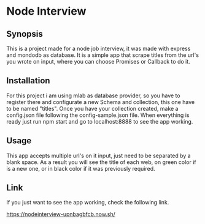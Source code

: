 # Node Interview


## Synopsis

This is a project made for a node job interview, it was made with express and mondodb as database.
  It is a simple app that scrape titles from the url's you wrote on input, where you can choose Promises or Callback to do it.


## Installation

For this project i am using mlab as database provider, so you have to register there and configurate a new Schema and collection, this one have to be named "titles". Once you have your collection created, make a config.json file following the config-sample.json file.
  When everything is ready just run npm start and go to localhost:8888 to see the app working.


## Usage

This app accepts multiple url's on it input, just need to be separated by a blank space. As a result you will see the title of each web, on green color if
is a new one, or in black color if it was previously required.

## Link

If you just want to see the app working, check the following link.

https://nodeinterview-upnbagbfcb.now.sh/
